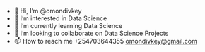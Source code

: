 - 👋 Hi, I’m @omondivkey
- 👀 I’m interested in Data Science
- 🌱 I’m currently learning Data Science
- 💞️ I’m looking to collaborate on Data Science Projects
- 📫 How to reach me +254703644355 omondivkey@gmail.com

<!---
omondivkey/omondivkey is a ✨ special ✨ repository because its `README.md` (this file) appears on your GitHub profile.
You can click the Preview link to take a look at your changes.
--->
